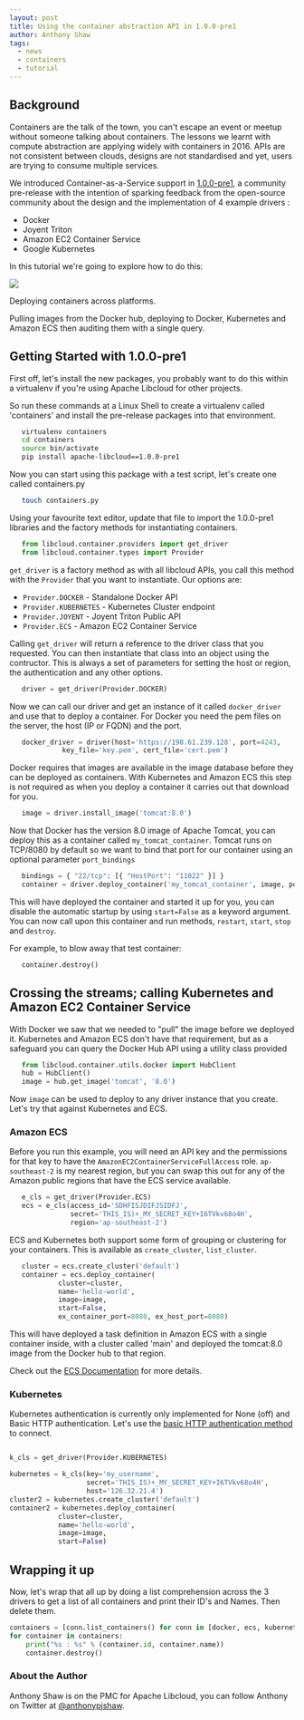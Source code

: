 ```yaml
---
layout: post
title: Using the container abstraction API in 1.0.0-pre1
author: Anthony Shaw
tags:
  - news
  - containers
  - tutorial
---
```


## Background

Containers are the talk of the town, you can't escape an event or meetup without someone talking about containers. The lessons we
learnt with compute abstraction are applying widely with containers in 2016. APIs are not consistent between clouds, designs are not
standardised and yet, users are trying to consume multiple services.

We introduced Container-as-a-Service support in [1.0.0-pre1][1], a community pre-release with the intention of sparking feedback from 
the open-source community about the design and the implementation of 4 example drivers :  

* Docker
* Joyent Triton
* Amazon EC2 Container Service
* Google Kubernetes

In this tutorial we're going to explore how to do this:

<div class="imginline">
  <img src="/images/posts/2016-02-05-containers/container_cloud_example.png" class="img-responsive inline" />
  <p class="img-caption">Deploying containers across platforms.</p>
</div>

Pulling images from the Docker hub, deploying to Docker, Kubernetes and Amazon ECS then auditing them with a single query.

## Getting Started with 1.0.0-pre1

First off, let's install the new packages, you probably want to do this within a virtualenv if you're using Apache Libcloud for other projects. 

So run these commands at a Linux Shell to create a virtualenv called 'containers' and install the pre-release packages into that environment.

```bash
   virtualenv containers
   cd containers
   source bin/activate
   pip install apache-libcloud==1.0.0-pre1
```

Now you can start using this package with a test script, let's create one called containers.py

```bash
   touch containers.py
```

Using your favourite text editor, update that file to import the 1.0.0-pre1 libraries and the factory methods for instantiating containers.

```python
   from libcloud.container.providers import get_driver
   from libcloud.container.types import Provider
```

`get_driver` is a factory method as with all libcloud APIs, you call this method with the `Provider` that you want to instantiate. Our options are:

* `Provider.DOCKER` - Standalone Docker API
* `Provider.KUBERNETES` - Kubernetes Cluster endpoint
* `Provider.JOYENT` - Joyent Triton Public API
* `Provider.ECS` - Amazon EC2 Container Service

Calling `get_driver` will return a reference to the driver class that you requested. You can then instantiate that class into an object using the 
contructor. This is always a set of parameters for setting the host or region, the authentication and any other options.

```python
   driver = get_driver(Provider.DOCKER)
```

Now we can call our driver and get an instance of it called `docker_driver` and use that to deploy a container. For Docker you need the pem files on the server,
the host (IP or FQDN) and the port.

```python
   docker_driver = driver(host='https://198.61.239.128', port=4243,
             key_file='key.pem', cert_file='cert.pem')
```

Docker requires that images are available in the image database before they can be deployed as containers. With Kubernetes and Amazon ECS this step is not required
as when you deploy a container it carries out that download for you. 

```python
   image = driver.install_image('tomcat:8.0')
```

Now that Docker has the version 8.0 image of Apache Tomcat, you can deploy this as a container called `my_tomcat_container`. Tomcat runs on TCP/8080 by default so we 
want to bind that port for our container using an optional parameter `port_bindings`

```python
   bindings = { "22/tcp": [{ "HostPort": "11022" }] }
   container = driver.deploy_container('my_tomcat_container', image, port_bindings=bindings)
```

This will have deployed the container and started it up for you, you can disable the automatic startup by using `start=False` as a keyword argument. You can now call upon this container and 
run methods, `restart`, `start`, `stop` and `destroy`.

For example, to blow away that test container: 

```python
   container.destroy()
```

## Crossing the streams; calling Kubernetes and Amazon EC2 Container Service

With Docker we saw that we needed to "pull" the image before we deployed it. Kubernetes and Amazon ECS don't have that requirement, but as a safeguard you can query the Docker Hub API using a 
utility class provided

```python
   from libcloud.container.utils.docker import HubClient
   hub = HubClient()
   image = hub.get_image('tomcat', '8.0')
```

Now `image` can be used to deploy to any driver instance that you create. Let's try that against Kubernetes and ECS.

### Amazon ECS

Before you run this example, you will need an API key and the permissions for that key to have the `AmazonEC2ContainerServiceFullAccess` role. `ap-southeast-2` is my nearest region, but you can 
swap this out for any of the Amazon public regions that have the ECS service available. 

```python
   e_cls = get_driver(Provider.ECS)
   ecs = e_cls(access_id='SDHFISJDIFJSIDFJ',
               secret='THIS_IS)+_MY_SECRET_KEY+I6TVkv68o4H',
               region='ap-southeast-2')
```

ECS and Kubernetes both support some form of grouping or clustering for your containers. This is available as `create_cluster`, `list_cluster`.

```python
   cluster = ecs.create_cluster('default')
   container = ecs.deploy_container(
            cluster=cluster,
            name='hello-world',
            image=image,
            start=False,
            ex_container_port=8080, ex_host_port=8080)
```

This will have deployed a task definition in Amazon ECS with a single container inside, with a cluster called 'main' and deployed the tomcat:8.0 image from the Docker hub to that region. 

Check out the [ECS Documentation][2] for more details.

### Kubernetes

Kubernetes authentication is currently only implemented for None (off) and Basic HTTP authentication. Let's use the [basic HTTP authentication method][4] to connect.

```python

k_cls = get_driver(Provider.KUBERNETES)

kubernetes = k_cls(key='my_username',
                   secret='THIS_IS)+_MY_SECRET_KEY+I6TVkv68o4H',
                   host='126.32.21.4')
cluster2 = kubernetes.create_cluster('default')
container2 = kubernetes.deploy_container(
            cluster=cluster,
            name='hello-world',
            image=image,
            start=False)
```

## Wrapping it up

Now, let's wrap that all up by doing a list comprehension across the 3 drivers to get a list of all containers and print their ID's and Names. Then delete them.

```python
containers = [conn.list_containers() for conn in [docker, ecs, kubernetes]]
for container in containers:
    print("%s : %s" % (container.id, container.name))
    container.destroy()

```

### About the Author

Anthony Shaw is on the PMC for Apache Libcloud, you can follow Anthony on Twitter at [@anthonypjshaw](https://twitter.com/anthonypjshaw).


[1]: http://libcloud.apache.org/blog/2016/01/26/libcloud-1-0-0-pre1-released.html
[2]: http://libcloud.readthedocs.org/en/latest/container/drivers/ecs.html
[3]: http://libcloud.readthedocs.org/en/latest/container/drivers/kubernetes.html
[4]: http://kubernetes.io/v1.1/docs/admin/authentication.html
